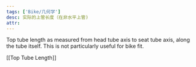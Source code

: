```yaml
---
tags: ['Bike/几何学']
desc: 实际的上管长度（在非水平上管)
attr: 
---
```


Top tube length as measured from head tube axis to seat tube axis, along the tube itself.
This is not particularly useful for bike fit.

[[Top Tube Length]]